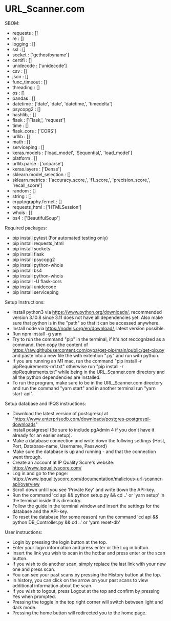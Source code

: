 # URL_Scanner.com

SBOM:
* requests : []
* re : []
* logging : []
* ssl : []
* socket : ['gethostbyname']
* certifi : []
* unidecode : ['unidecode']
* csv : []
* json : []
* func_timeout : []
* threading : []
* os : []
* pandas : []
* datetime : ['date', 'date', 'datetime,', 'timedelta']
* psycopg2 : []
* hashlib, : []
* flask : ['Flask,', 'request']
* time : []
* flask_cors : ['CORS']
* urllib : []
* math : []
* serviceping : []
* keras.models : ['load_model', 'Sequential,', 'load_model']
* platform : []
* urllib.parse : ['urlparse']
* keras.layers : ['Dense']
* sklearn.model_selection : []
* sklearn.metrics : ['accuracy_score,', 'f1_score,', 'precision_score,', 'recall_score']
* random : []
* string : []
* cryptography.fernet : []
* requests_html : ['HTMLSession']
* whois : []
* bs4 : ['BeautifulSoup']


Required packages:
 * pip install pytest (For automated testing only)
 * pip install requests_html
 * pip install sockets
 * pip install flask
 * pip install psycopg2
 * pip install python-whois
 * pip install bs4
 * pip install python-whois
 * pip install -U flask-cors
 * pip install unidecode
 * pip install serviceping


Setup Instructions:
 * Install python3 via https://www.python.org/downloads/, recommended version 3.10.8 since 3.11 does not have all dependencies yet.
   Also make sure that python is in the "path" so that it can be accessed anywhere.
 * Install node via https://nodejs.org/en/download/, latest version possible.
 * Run npm install -g yarn
 * Try to run the command "pip" in the terminal, if it's not reccognized as a command, then copy the content of https://raw.githubusercontent.com/pypa/get-pip/main/public/get-pip.py and paste into a new file the with extention ".py" and run with python.
 * If you are running an M1 mac, run the command "pip install -r pipRequirements-m1.txt" otherwise run 
 "pip install -r pipRequirements.txt" while being in the URL_Scanner.com directory and all the python dependencies are installed.
 * To run the program, make sure to be in the URL_Scanner.com directory and run the command "yarn start" and in another terminal run "yarn start-api".


Setup database and IPQS instructions:
 * Download the latest version of postsgresql at "https://www.enterprisedb.com/downloads/postgres-postgresql-downloads"
 * Install postgresql (Be sure to include pgAdmin 4 if you don't have it already for an easier setup).
 * Make a database connection and write down the follwing settings {Host, Port, Database-name, Username, Password}
 * Make sure the database is up and running - and that the connection went through.
 * Create an account at IP Quality Score's website: https://www.ipqualityscore.com/
 * Log in and go to the page: https://www.ipqualityscore.com/documentation/malicious-url-scanner-api/overview
 * Scroll down untill you see 'Private Key' and write down the API-key.
 * Run the command 'cd api && python setup.py && cd ..' or 'yarn setup' in the terminal inside this direcotry.
 * Follow the guide in the terminal window and insert the settings for the database and the API-key.
 * To reset the database (for some reason) run the command 'cd api && python DB_Controller.py && cd ..' or 'yarn reset-db'

User instructions:
 * Login by pressing the login button at the top.
 * Enter your login information and press enter or the Log in button.
 * Insert the link you wish to scan in the hotbar and press enter or the scan button.
 * If you wish to do another scan, simply replace the last link with your new one and press scan.
 * You can see your past scans by pressing the History button at the top.
 * In history, you can click on the arrow on your past scans to view additional information about the scan. 
 * If you wish to logout, press Logout at the top and confirm by pressing Yes when prompted.
 * Pressing the toggle in the top right corner will switch between light and dark mode.
 * Pressing the home button will redirected you to the home page. 
